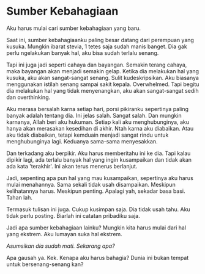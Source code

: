 # Sumber Kebahagiaan

Aku harus mulai cari sumber kebahagiaan yang baru.

Saat ini, sumber kebahagiaanku paling besar datang dari perempuan yang kusuka. Mungkin ibarat stevia, 1 tetes saja sudah manis banget. Dia gak perlu ngelakukan banyak hal, aku bisa sudah terlalu senang.

Tapi ini juga jadi seperti cahaya dan bayangan. Semakin terang cahaya, maka bayangan akan menjadi semakin gelap. Ketika dia melakukan hal yang kusuka, aku akan sangat-sangat senang. Sulit kudeskripsikan. Aku biasanya menggunakan istilah senang sampai sakit kepala. Overwhelmed. Tapi begitu dia melakukan hal yang tidak menyenangkan, aku akan sangat-sangat sedih dan overthinking.

Aku merasa bersalah karna setiap hari, porsi pikiranku sepertinya paling banyak adalah tentang dia. Ini jelas salah. Sangat salah. Dan mungkin karnanya, Allah beri aku hukuman. Setiap kali aku menghubunginya, aku hanya akan merasakan kesedihan di akhir. Ntah karna aku diabaikan. Atau aku tidak diabaikan, tetapi kemduain menjadi sangat rindu untuk menghubunginya lagi. Keduanya sama-sama menyesakkan.

Dan terkadang aku berpikir. Aku harus memberitahu ini ke dia. Tapi kalau dipikir lagi, ada terlalu banyak hal yang ingin kusampaikan dan tidak akan ada kata 'terakhir'. Ini akan terus menerus berlanjut.

Jadi, sepenting apa pun hal yang mau kusampaikan, sepertinya aku harus mulai menahannya. Sama sekali tidak usah disampaikan. Meskipun kelihatannya harus. Meskipun penting. Apalagi yah, sekadar basa basi. Tahan lah.

Termasuk tulisan ini juga. Cukup kusimpan saja. Dia tidak usah tahu. Aku tidak perlu posting. Biarlah ini catatan pribadiku saja.

Jadi apa sumber kebahagiaan lainku? Mungkin kita harus mulai dari hal yang ekstrem. Aku lumayan suka hal ekstrem.

*Asumsikan dia sudah mati. Sekarang apa?*

Apa gausah ya. Kek. Kenapa aku harus bahagia? Dunia ini bukan tempat untuk bersenang-senang kan?
